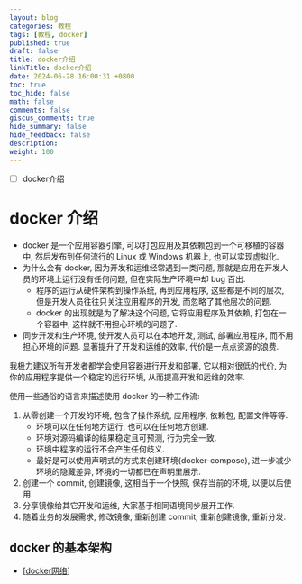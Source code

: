 ```yaml
---
layout: blog
categories: 教程
tags: [教程, docker]
published: true
draft: false
title: docker介绍
linkTitle: docker介绍
date: 2024-06-28 16:00:31 +0800
toc: true
toc_hide: false
math: false
comments: false
giscus_comments: true
hide_summary: false
hide_feedback: false
description: 
weight: 100
---
```


- [ ] docker介绍

# docker 介绍

- docker 是一个应用容器引擎, 可以打包应用及其依赖包到一个可移植的容器中, 然后发布到任何流行的 Linux 或 Windows 机器上, 也可以实现虚拟化.
- 为什么会有 docker, 因为开发和运维经常遇到一类问题, 那就是应用在开发人员的环境上运行没有任何问题, 但在实际生产环境中却 bug 百出.
  - 程序的运行从硬件架构到操作系统, 再到应用程序, 这些都是不同的层次, 但是开发人员往往只关注应用程序的开发, 而忽略了其他层次的问题.
  - docker 的出现就是为了解决这个问题, 它将应用程序及其依赖, 打包在一个容器中, 这样就不用担心环境的问题了.
- 同步开发和生产环境, 使开发人员可以在本地开发, 测试, 部署应用程序, 而不用担心环境的问题. 显著提升了开发和运维的效率, 代价是一点点资源的浪费.

我极力建议所有开发者都学会使用容器进行开发和部署, 它以相对很低的代价, 为你的应用程序提供一个稳定的运行环境, 从而提高开发和运维的效率.

使用一些通俗的语言来描述使用 docker 的一种工作流:

1. 从零创建一个开发的环境, 包含了操作系统, 应用程序, 依赖包, 配置文件等等.
   - 环境可以在任何地方运行, 也可以在任何地方创建.
   - 环境对源码编译的结果稳定且可预测, 行为完全一致.
   - 环境中程序的运行不会产生任何歧义.
   - 最好是可以使用声明式的方式来创建环境(docker-compose), 进一步减少环境的隐藏差异, 环境的一切都已在声明里展示.
1. 创建一个 commit, 创建镜像, 这相当于一个快照, 保存当前的环境, 以便以后使用.
1. 分享镜像给其它开发和运维, 大家基于相同语境同步展开工作.
1. 随着业务的发展需求, 修改镜像, 重新创建 commit, 重新创建镜像, 重新分发.

## docker 的基本架构

- [[docker网络]]

[//begin]: # "Autogenerated link references for markdown compatibility"
[docker网络]: docker%E7%BD%91%E7%BB%9C "docker网络"
[//end]: # "Autogenerated link references"
